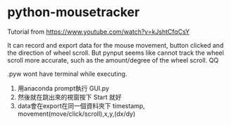 # python-mousetracker
Tutorial from https://www.youtube.com/watch?v=kJshtCfqCsY

It can record and export data for the mouse movement, button clicked and the direction of wheel scroll.
But pynput seems like cannot track the wheel scroll more accurate, such as the amount/degree of the wheel scroll.
QQ

.pyw wont have terminal while executing.

1. 用anaconda prompt執行 GUI.py
2. 然後就在跳出來的視窗按下 Start 就好
3. data會在export在同一個資料夾下
timestamp, movement(move/click/scroll),x,y,(dx/dy)
